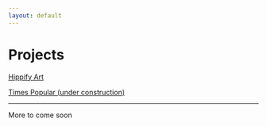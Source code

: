 ```yaml
---
layout: default
---
```


# Projects

[Hippify Art](./hippify-demo/hippify.html)

[Times Popular (under construction)](https://timespopular.herokuapp.com)

* * *

More to come soon

